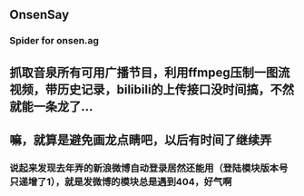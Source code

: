## OnsenSay
### Spider for onsen.ag
## 抓取音泉所有可用广播节目，利用ffmpeg压制一图流视频，带历史记录，bilibili的上传接口没时间搞，不然就能一条龙了...
## 嘛，就算是避免画龙点睛吧，以后有时间了继续弄
### 说起来发现去年弄的新浪微博自动登录居然还能用（登陆模块版本号只递增了1），就是发微博的模块总是遇到404，好气啊
